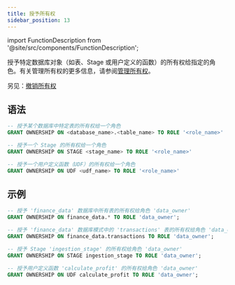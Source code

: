 ```yaml
---
title: 授予所有权
sidebar_position: 13
---
```


import FunctionDescription from '@site/src/components/FunctionDescription';

<FunctionDescription description="Introduced or updated: v1.2.275"/>

授予特定数据库对象（如表、Stage 或用户定义的函数）的所有权给指定的角色。有关管理所有权的更多信息，请参阅[管理所有权](/guides/security/access-control#managing-ownership)。

另见：[撤销所有权](24-revoke-ownership.md)

## 语法

```sql
-- 授予某个数据库中特定表的所有权给一个角色
GRANT OWNERSHIP ON <database_name>.<table_name> TO ROLE '<role_name>'

-- 授予一个 Stage 的所有权给一个角色
GRANT OWNERSHIP ON STAGE <stage_name> TO ROLE '<role_name>'

-- 授予一个用户定义函数（UDF）的所有权给一个角色
GRANT OWNERSHIP ON UDF <udf_name> TO ROLE '<role_name>'
```

## 示例

```sql
-- 授予 'finance_data' 数据库中所有表的所有权给角色 'data_owner'
GRANT OWNERSHIP ON finance_data.* TO ROLE 'data_owner';

-- 授予 'finance_data' 数据库模式中的 'transactions' 表的所有权给角色 'data_owner'
GRANT OWNERSHIP ON finance_data.transactions TO ROLE 'data_owner';

-- 授予 Stage 'ingestion_stage' 的所有权给角色 'data_owner'
GRANT OWNERSHIP ON STAGE ingestion_stage TO ROLE 'data_owner';

-- 授予用户定义函数 'calculate_profit' 的所有权给角色 'data_owner'
GRANT OWNERSHIP ON UDF calculate_profit TO ROLE 'data_owner';
```
